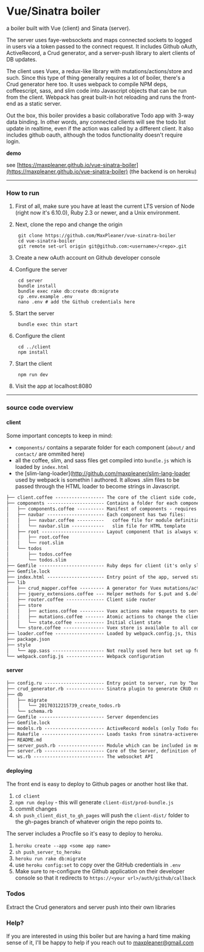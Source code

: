 # Vue/Sinatra boiler

a boiler built with Vue (client) and Sinata (server).

The server uses faye-websockets and maps connected sockets to logged in users
via a token passed to the connect request. It includes Github oAuth,
ActiveRecord, a Crud generator, and a server-push library to alert clients of
DB updates.

The client uses Vuex, a redux-like library with mutations/actions/store and such.
Since this type of thing generally requires a lot of boiler, there's a Crud
generator here too. It uses webpack to compile NPM deps, coffeescript, sass, and slim
code into Javascript objects that can be run from the client. Webpack has great
built-in hot reloading and runs the front-end as a static server.

Out the box, this boiler provides a basic collaborative Todo app with 3-way data binding.
In other words, any connected clients will see the todo list update in realtime,
even if the action was called by a different client. It also includes github oauth,
although the todos functionality doesn't require login.

**demo**

see [https://maxpleaner.github.io/vue-sinatra-boiler](https://maxpleaner.github.io/vue-sinatra-boiler) 
(the backend is on heroku)

---

### How to run

1. First of all, make sure you have at least the current LTS version of Node
(right now it's 6.10.0), Ruby 2.3 or newer, and a Unix environment.

2. Next, clone the repo and change the origin
      
        git clone https://github.com/MaxPleaner/vue-sinatra-boiler
        cd vue-sinatra-boiler
        git remote set-url origin git@github.com:<username>/<repo>.git

3. Create a new oAuth account on Github developer console

4. Configure the server

        cd server
        bundle install
        bundle exec rake db:create db:migrate
        cp .env.example .env
        nano .env # add the Github credentials here

5. Start the server

        bundle exec thin start

6. Configure the client

        cd ../client
        npm install

7. Start the client
    
        npm run dev

8. Visit the app at localhost:8080

---

### source code overview

#### client

Some important concepts to keep in mind:

- `components/` contains a separate folder for each component (`about/` and `contact/` are ommited here)
- all the coffee, slim, and sass files get compiled into `bundle.js` which is loaded by `index.html` 
- the [slim-lang-loader](http://github.com/maxpleaner/slim-lang-loader
  used by webpack is somethin I authored. It allows .slim files to be passed through
  the HTML loader to become strings in Javascript.

```txt
├── client.coffee ------------------ The core of the client side code, required by loader.coffee
├── components --------------------- Contains a folder for each component (some are omitted here)
│   ├── components.coffee ---------- Manifest of components - requires each component
│   ├── navbar --------------------- Each component has two files:
│   │   ├── navbar.coffee ----------   coffee file for module definition
│   │   └── navbar.slim ------------   slim file for HTML template
│   ├── root ----------------------- Layout component that is always visible (along with navbar)
│   │   ├── root.coffee
│   │   └── root.slim
│   └── todos
│       ├── todos.coffee
│       └── todos.slim
├── Gemfile ------------------------ Ruby deps for client (it's only slim)
├── Gemfile.lock
├── index.html --------------------- Entry point of the app, served statically
├── lib
│   ├── crud_mapper.coffee --------- A generator for Vuex mutations/actions and server-push listeners
│   ├── jquery_extensions.coffee --- Helper methods for $.put and $.delete
│   ├── router.coffee -------------- Client side router
│   ├── store
│   │   ├── actions.coffee --------- Vuex actions make requests to server, and then commit mutations with the response
│   │   ├── mutations.coffee ------- Atomic actions to change the client state
│   │   └── state.coffee ----------- Initial client state
│   └── store.coffee --------------- Vuex store is available to all components
├── loader.coffee ------------------ Loaded by webpack.config.js, this the entry point of the client code.
├── package.json
├── style
│   └── app.sass ------------------- Not really used here but set up for hot reloading
└── webpack.config.js -------------- Webpack configuration

```

#### server

```txt
├── config.ru ---------------------- Entry point to server, run by "bundle exec thin start"
├── crud_generator.rb -------------- Sinatra plugin to generate CRUD routes for a resource
├── db
│   ├── migrate
│   │   └── 20170312215739_create_todos.rb
│   └── schema.rb
├── Gemfile ------------------------ Server dependencies
├── Gemfile.lock
├── models.rb ---------------------- ActiveRecord models (only Todo for now)
├── Rakefile ----------------------- Loads tasks from sinatra-activerecord
├── README.md
├── server_push.rb ----------------- Module which can be included in models to push updates to clients
├── server.rb ---------------------- Core of the Server, definition of Sinatra app
└── ws.rb -------------------------- The websocket API
```

#### deploying

The front end is easy to deploy to Github pages or another host like that.

1. `cd client`
2. `npm run deploy` - this will generate `client-dist/prod-bundle.js`
3. commit changes
4. `sh push_client_dist_to_gh_pages` will push the `client-dist/` folder to 
   the gh-pages branch of whatever origin the repo points to.

The server includes a Procfile so it's easy to deploy to heroku.

1. `heroku create --app <some app name>`
2. `sh push_server_to_heroku`
3. `heroku run rake db:migrate`
4. use `heroku config:set` to copy over the GitHub credentials in `.env`
5. Make sure to re-configure the Github application on their developer console
   so that it redirects to `https://<your url>/auth/github/callback`

### Todos

Extract the Crud generators and server push into their own libraries

### Help?

If you are interested in using this boiler but are having a hard time making sense
of it, I'll be happy to help if you reach out to maxpleaner@gmail.com

